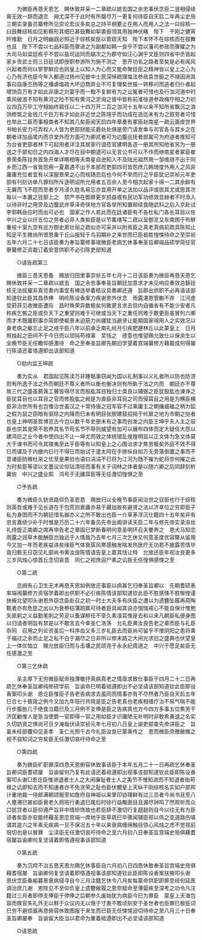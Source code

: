 <!-- { "loadSidebar": true } -->
　　为微臣再恳天恩乞　赐休致并采一二章疏以摅去国之余忠事伏念臣二竖相侵续膏无效一辞而退恋　阙尤深不于此时有所罄尽万一更复何待臣自天启二年再尘史局三朝实录备员纂修所见崇论宏议多矣总之持平纲要止在用人而用人之法一曰综核一曰鼓舞综核如见影察形其细巳甚鼓舞如挈裘振领其用独神伏睹　陛下　干刚之健宵旰维勤　日月之明幽遐必照近于综核矣臣以管窥天知　陛下本怀不在综核而在鼓舞也且　陛下不尝以七品科臣而骤进之为副都如韩一良乎不尝以藩司参政而骤擢之为大司马如梁廷栋乎不尝以盐司运同而越次之为郡守如汪心渊乎文臣则四省中丞皆起家乡贡武士则三日廷试即授职参游所为施不测之　恩开功名之路者至矣是必有闻风兴起者而何以寥寥鲜应也则皇上以知人为心而又能命聚廷臣之精神皆以皇上之心为心乃有济也臣今年入都道过扬州见彼中士民深悼疏理塩法参政袁世振之不禄因询其事曰自康丕扬等之播虐塩政大坏边商弃业不可复理矣世振一转移问而逃者归仆者起增饷百万有才如此非唐之刘宴乎而一黜不复鲜有为之讼冤者可惜也及行泇河道中时乘风破浪不知有黄河之险不知有黄河之淤询之彼中皆称前淮徐道参政梅守相之力初议四百万毕工守相始终肩任以二十四万开二百之泇河十五年以来不知所省飘沉之浪饷修筑之金钱几千巨万有才如此非近世之陈瑄乎而功成在造迄未有为之叙劳者可惜也举此二臣而事相类者不知其几矣臣阅天启四年章奏有冢臣赵南星一疏云面皮世界书帕长安力可弄权人人皆为吏部财能买爵处处俱是旁门请发单与司官各与其乡之在朝者详加品骘内而京堂外而方面可为卿贰者可为边腹巡抚者部属可为府道者推知可为台省吏部者林下可起用者详注其居家行谊莅官建明各造一册其所知他省另为一册送之于部旬日之内四海人才尽在目中朝退可以无言公书可以不作而继南星者冢臣崔景荣条陈铨务首急开单详略相等夫南星自逊知人不及陆光祖然用一邹维琏不出于同乡而江西一省皆怨用一夏嘉遇不出于本部而吏部四司皆怨庶几韩琦度外用人之风非庸庸充位者宜有以深服景荣之心而规随恐后也今何不举而行之乎臣犹记崇祯元年吏部有刊刻访单凡罪珰所斥逐明诏所允用者五百余人至今相次起家十得一二其余鲜有无翼而飞不踁而至者岁月浸久姓名易忘亦宜用开单之法加以品评或拔其尤或思其次每以一本置之铨部上之　禁严书在御屏更岁损益或有民功军功绩效显赫者不时添入以待非时之用旁及边腹武弁草泽奇侠地方官各举所知置邮续食随武科之后入京赴试李郭韩岳应时而出可必也　国家之作人若此而在廷诸臣有不各杜私门各长耳目以佐　中兴之业以纡五位之劳者必非人类矣臣是以节畧缮写二疏以呈御览又东南困于布觧重役十室九空有巡方御史房壮丽之疏似亦可采并以附焉臣之真老真病前疏具陈知止知足平生微尚所恨恩重于丘山报轻于鸟羽期补之来世而巳臣曷胜惶悚待命之至崇祯五年六月二十七日该臣奏为奉旨纂修事竣微臣老病乞休事奉圣旨卿端品硕学简任官寮纂修正资裁订着安意供职不必引陈吏部知道 

　　○请告疏第三 

　　微臣三恳天恩蚤　赐放归田里事崇祯五年七月十二日该臣奏为微臣再恳天恩乞　赐休致并采一二章疏以摅去　国之余忠事奉圣旨朝廷加意求才未见响应奏效总繇铨核无法拔擢非真览奏内事宜有禆选举着核议具奏卿还遵　旨即出供职不必再请该部知道钦此臣其昌恭捧　明纶陈设香案力疾谢恩外伏念　雨露湛恩管蒯不弃　江河虗受葑菲见收微臣遭际　昌时殊荣异数极矣何敢更言求去但内自循省有不能少安者凡称疾乞骸之臣或负天下之重望则难于可继或当天下之重任则难于数更臣虽冒列六卿而才术既庸职事亦简即使榆景未迫筋力尚疆犹当避贤让能期国家得用人之实效况以身老病之躯忘止足之戒乎臣八年以前承乏南礼经月引疾肥遯林丘以此蒙皇上　日月照烛起之田间不于今日而以顽钝苟禄辜　奖恬之　德意也惟望赐允致仕以保余生以全晚节臣无任瞻仰感激待　命之至奉圣旨卿先朝旧学望着宫端纂修方藉裁成何得屡行陈请还着恪遵即出该部知道 

　　○劾内监王坤疏 

　　奏为实从　君国起见陈渎万非踵聒事窃闻为国以礼制事以义礼者所以防也防溃则有所逸于法之外而朝廷不尊义者所以衡也衡决则有所骫于法之内而　朝廷亦不尊故三代之盛虽蒭荛工瞽皆得尽言而股肱耳目独归士类良以辅弼之臣犹股肱也谏诤之臣犹耳目也以耳目之官而修股肱之阙是为直臣非耳目之司而侵耳目之用是为横臣横臣非治世所有也岂惟治世虽汉之十常侍唐之冠军容不过乘庸主之朝攘威福之柄为狐之假为鼠之窃暗有驱除之内降而巳未有明目张胆建鼓招摇于纶扉之地为市朝之挞者也皇上神明圣哲博览古今岂以数千年史册未有之事而创发之内臣王坤乎夫人主之驭臣也崇其宠荣不若养其名节苟名节不辱则威望有加可以展布四体而定大疑任大怨以建鸿巨之业今者中使四出不止一坤尤而效之体统错乱煌煌明旨以正文体为急文体莫大于谏书而可令其陵夷至此乎臣等有以知皇上之心图治求才焦劳极矣外庭不效不得巳而谋及于内撤内巳行不得巳而始试于遣太阿在手掺纵自如万无旁落倒置之事而不意诸臣防微杜渐之忧至是果验也语曰涓涓不巳将为江河为虺不摧为蛇将奈何摧之此为时矣臣等谬以文墨议论仰玷清班而事有关于词林之体者是以随六卿之后同辞刻析冀佐　中兴之盛业熙　鸿号于无疆耳臣等无任激切惶惧之至 

　　○予告疏 

　　奏为微臣久妨贤路仰负圣恩恳　赐放归以全晚节事臣闻治世之驭臣也行于综核则英哲或难于见长道在于包荒则衰庸亦易于藏拙故有避贤之法以济幸位之穷即臣子私为身图而不为朝廷惜名器亦义之所不敢出也臣一介草茅浮沉仕籍四十五年矣非有忠言嘉绩少补于时惟是万历二十六年备员先帝出阁讲读天启二年与修先帝实录洊丝礼侍旋正南卿之席再申告老之章固巳梦断春明何意圣明环召夫豢养之　恩犬马知恋雨露之润草木能酬臣岂独远于人情哉乃去年七月三次乞休又何意圣度优容槩从留用今又加一年而老疾益进矣缘臣气体衰孱风寒感触发喘发热医疗无功若不披露苦情毕竟归骸无日窃见礼部尚书黄汝良陈情请告皇上嘉其恬让特　允放还臣年视汝良更多三岁风烛心惊首丘念切哀恳　同仁之视庶逭尸素之讥臣无任惶惧感悚之至 

　　○第二疏 

　　恋阙有心卫生无术再恳天恩如例放还事臣以病甚乞归奉圣旨卿以　先朝耆硕表率端闱纂修方资宿学着即出供职不必引疾陈情该部知道钦此臣不胜感悚不胜惭惶谨抉掖北望叩头谢恩外窃念臣赴召之初一时士大夫多有庆臣之遭以为遗簪坠履再荷陶甄者亦有危臣之出以为衰桺枯蒲踣踬可待者臣具闻其说亦惴惴戒心不能自保计惟勉矢匪躬之义益勤笔削之劳足以蚤谋觧任不至久素飡耳惟是去和以来凡朝臣私便身图以归请者明旨有禁是以不敢言去今幸圣仁浩荡　允礼臣黄汝良告老之章而臣与礼臣忝同　召用之列论资虽后一科序齿又多三岁礼臣去而臣尚可留乎不惟阴阳之患将乘于福过之余而止足之私不白于漏尽之日非所以修末路之大闲光求旧之盛典也伏望皇上一体优恤立　赐允放臣归而与击壤之民颂尧于永永纪周道之　中兴于愿足矣臣无任感激之至 

　　○第三乞休疏 

　　圣主厚下无穷微臣赋命独薄敬抒真病真老之情亟求致仕事臣于四月二十二日再疏乞休奉圣旨卿纯修硕学前　旨谕命巳明着祗遵即出不必坚请该部知道钦此臣即设香案叩头谢　恩讫臣惟臣子告老告病求去虽同而情事亦有不尽然者乃臣自天启五年巳合七十致政之例今又加九年班行共晓是臣之告老真也老疾相缠疗治不易气喘不能行步腹胀几于绝食泣籍巳及三月例不支俸是臣之告病真也方今四方多事五位焦劳干济匡勷惟人是急当使爵一官即得一官之用如臣才识庸陋无补明时非敢希勇退之名实久切妨贤之惧尚可旦夕淹哉伏读崇祯元年七月初八日皇上谕吏部查先帝讲臣之　旨虽未经部覆仰见圣孝　圣仁光照千古今礼臣汝良巳蒙乘传之　恩而微臣庶徼敝帷之视不自知词之穷矣臣无任激切哀吁待命之至 

　　○第四疏 

　　奏为微臣旷职罪深四恳天恩俯容休致事该臣于本年五月二十一日再疏乞休奉圣旨卿词臣耆硕屡　旨谕留何乃复有此请还着祗遵即出视事该部知道钦此臣即陈设香案叩头谢□恩讫臣惟进退者士人之大闲廉耻者士人之美节不惟知进而不知退者贻苟禄之讥即知去而不知速者亦不免贪荣之耻也臣伏覩皇上天纵干刚综核名实如户部邦计重地裁一侍郎满朝颂服至如詹府自神祖以来掌印协理鲜有过三员者今尚书且至八人壅滞巳甚如臣衰老久厕班行勇退巳属后时徐行益觍面目且漏尽钟鸣了然观听而众口犹贷者以臣仰遵严旨非中情矫饰故也若臣辞不激切行复趦趄则自今以往无有为臣谅者矣臣亦安能终藉圣恩恋宫端一席地乎臣草疏巳毕骤闻辅臣郑以伟之变道路伤嗟谓其逾六之年素无疾病一旦不保况五十年以来衰病缠绵触目惊心风烛之虑不觉视前倍切也是以冒罪　尘渎臣无任激切哀吁待命之至六月初八日奉圣旨宫端史局俱藉耆宿屡旨谕卿何复坚请着即恪遵视事该部知道 

　　○第五疏 

　　奏为沉疴不治五恳天恩允赐乞休事臣自六月初八日四恳休致奉圣旨宫端史局俱藉耆宿屡　旨谕卿何复坚请着即恪遵视事该部知道钦此臣即陈设香案扶掖叩头谢　恩伏念臣桑榆暮景衰病侵寻自今三月注籍乞休今八月矣每蒙命供职即屏息经旬延医调治庶几谢　恩陛见不至仰负皇上遗簪敝履之恩奈赋命至薄婴疾至深考之功令凡注籍过三月者即停支俸臣于停俸之后朝参久废始犹为病臣今巳为罪臣　蒙皇上天海包容而瘝官失礼外无以觧于众议内无以惬于寸衷不敢顷刻安于圣世者也臣罪巳极臣词巳穷不避烦嚣再恳俯容休致图报于来生而巳臣无任悚惕迫切待命之至八月三十日奉圣旨卿屡奉　旨谕留大臣当以君命为重着祗遵即出不必坚请该部知道 

　　○请恩疏 

